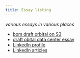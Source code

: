 ```yaml
---
title: Essay listing
---
```

*various essays in various places*   
- [bom draft orbital on S3](https://www.byothermeans.org/essays/draft_orbital.html)
- [draft obital data center essay](https://furnival.github.io/byothermeans-pages/2024/05/24/orbital.html)
- [ LinkedIn profile](www.linkedin.com/in/lawrence-furnival)
- [ LinkedIn articles](https://www.linkedin.com/in/lawrence-furnival/recent-activity/articles/)
